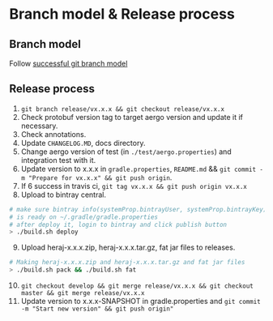 # Branch model & Release process

## Branch model

Follow [successful git branch model](https://nvie.com/posts/a-successful-git-branching-model/)

## Release process

1. `git branch release/vx.x.x && git checkout release/vx.x.x`
2. Check protobuf version tag to target aergo version and update it if necessary.
3. Check annotations.
4. Update `CHANGELOG.MD`, docs directory.
5. Change aergo version of test (in `./test/aergo.properties`) and integration test with it.
6. Update version to x.x.x in `gradle.properties`, `README.md` && `git commit -m "Prepare for vx.x.x" && git push origin`.
7. If 6 success in travis ci, `git tag vx.x.x && git push origin vx.x.x`
8. Upload to bintray central.
```sh
# make sure bintray info(systemProp.bintrayUser, systemProp.bintrayKey)
# is ready on ~/.gradle/gradle.properties
# after deploy it, login to bintray and click publish button
> ./build.sh deploy
```
9. Upload heraj-x.x.x.zip, heraj-x.x.x.tar.gz, fat jar files to releases.
```sh
# Making heraj-x.x.x.zip and heraj-x.x.x.tar.gz and fat jar files
> ./build.sh pack && ./build.sh fat
```
10. `git checkout develop && git merge release/vx.x.x && git checkout master && git merge release/vx.x.x`
11. Update version to x.x.x-SNAPSHOT in gradle.properties and `git commit -m "Start new version" && git push origin"`
